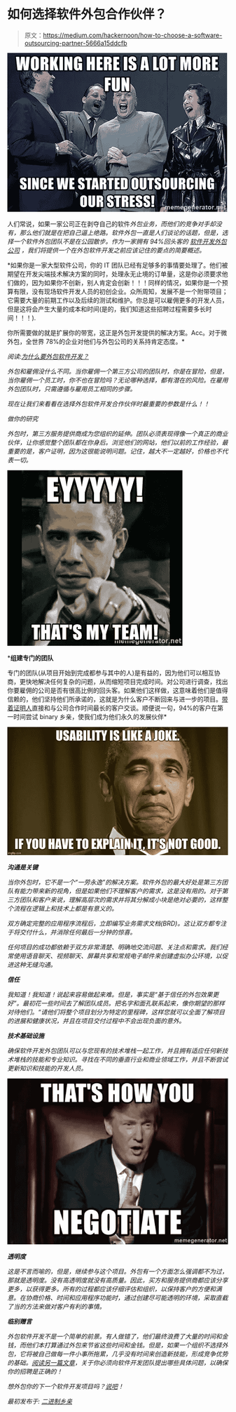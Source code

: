 # 如何选择软件外包合作伙伴？

> 原文：<https://medium.com/hackernoon/how-to-choose-a-software-outsourcing-partner-5666a15ddcfb>

![](img/7d5bf76f9123783869ebc5295003f18d.png)

人们常说，如果一家公司正在剥夺自己的软件[](https://hackernoon.com/tagged/outsourcing)**外包业务，而他们的竞争对手却没有，那么他们就是在把自己逼上绝路。软件外包一直是人们谈论的话题，但是，选择一个软件外包团队不是在公园散步。作为一家拥有 94%回头客的* [*软件开发外包公司*](https://www.binaryfolks.com/services/hire-experts/software-development-outsourcing?utm_source=hackernoon_organic&utm_medium=social&utm_campaign=outsourcing_partner) *，我们将提供一个在外包软件开发之前应该记住的要点的简要概述。**

*如果你是一家大型软件公司，你的 IT 团队已经有足够多的事情要处理了。他们被期望在开发尖端技术解决方案的同时，处理永无止境的订单量，这是你必须要求他们做的，因为如果你不创新，别人肯定会创新！！！同样的情况，如果你是一个预算有限，没有现场软件开发人员的初创企业。众所周知，发展不是一个附带项目；它需要大量的前期工作以及后续的测试和维护。你总是可以雇佣更多的开发人员，但是这将会产生大量的成本和时间(是的，我们知道这些招聘过程需要多长时间！！！).

你所需要做的就是扩展你的带宽，这正是外包开发提供的解决方案。Acc。对于微外包，全世界 78%的企业对他们与外包公司的关系持肯定态度。*

*阅读:[为什么要外包软件开发？](https://www.binaryfolks.com/blog/why-outsource-software-development-8-reasons-why-outsourcing-software-development-works)*

*外包和雇佣没什么不同。当你雇佣一个第三方公司的团队时，你是在冒险，但是，当你雇佣一个员工时，你不也在冒险吗？无论哪种选择，都有潜在的风险。在雇用外包团队时，只需遵循与雇用员工相同的步骤。*

*现在让我们来看看在选择外包软件开发合作伙伴时最重要的参数是什么！！*

*做你的研究*

*外包时，第三方服务提供商成为您组织的延伸。团队必须表现得像一个真正的商业伙伴，让你感觉整个团队都在你身后。浏览他们的网站，他们以前的工作经验，最重要的是，客户证明，因为这很能说明问题。记住，越大不一定越好，价格也不代表一切。*

*![](img/8be373b0fafe14edf5eb4689b662c027.png)*

***组建专门的团队**

专门的团队(从项目开始到完成都参与其中的人)是有益的，因为他们可以相互协商，更快地解决任何复杂的问题，从而缩短项目完成时间。对公司进行调查，找出你要雇佣的公司是否有很高比例的回头客。如果他们这样做，这意味着他们是值得信赖的，他们坚持他们所承诺的，这就是为什么客户不断回来与进一步的项目。[带着证明人](https://www.binaryfolks.com/testimonials)直接和与公司合作时间最长的客户交谈。顺便说一句，94%的客户在第一时间尝试 binary 乡亲，使我们成为他们永久的发展伙伴*

*![](img/f7f7462a5d42b0f706c9bf67ca0ad950.png)*

***沟通是关键***

*当你外包时，它不是一个“一劳永逸”的解决方案。软件外包的最大好处是第三方团队有能力带来新的视角，但是如果他们不理解客户的需求，这是没有用的。对于第三方团队和客户来说，理解高层次的需求并将其分解成小块是绝对必要的，这样整个流程在逻辑上和技术上都是有意义的。*

*双方确定完整的应用程序流程后，立即编写业务需求文档(BRD)。这让双方都专注于将交付什么，并消除任何最后一分钟的惊喜。*

*任何项目的成功都依赖于双方非常清楚、明确地交流问题、关注点和需求。我们经常使用语音聊天、视频聊天、屏幕共享和常规电子邮件来创建虚拟办公环境，以促进这种无缝沟通。*

***信任***

*我知道！我知道！说起来容易做起来难。但是，事实是“基于信任的外包效果更好”。最初花一些时间去了解团队成员。把名字和面孔联系起来，像你期望的那样对待他们。“请他们将整个项目划分为特定的里程碑，这样您就可以全面了解项目的进展和健康状况，并且在项目交付过程中不会出现负面的意外。*

***技术基础设施***

*确保软件开发外包团队可以与您现有的技术堆栈一起工作，并且拥有适应任何新技术堆栈的技能和专业知识。寻找在不同的垂直行业和商业领域工作，并且不断尝试更新知识和技能的开发人员。*

*![](img/fca40fc65f4c420326e8e5afd0942216.png)*

***透明度***

*这是不言而喻的，但是，继续参与这个项目。外包有一个方面怎么强调都不为过，那就是透明度。没有高透明度就没有高质量。因此，买方和服务提供商都应该分享更多，以获得更多。所有的过程都应该仔细评估和组织，以保持客户的方便和满意。在协商价格、时间和应用程序功能时，通过创建尽可能透明的环境，采取直截了当的方法来做对客户有利的事情。*

***临别赠言***

*外包软件开发不是一个简单的前景。有人做错了，他们最终浪费了大量的时间和金钱，而他们本打算通过外包来节省这些时间和金钱。但是，如果一个组织不选择外包，它将被自己做每一件小事所拖累，几乎没有时间来创造新技能，形成竞争优势的基础。[阅读另一篇文章](https://www.binaryfolks.com/blog/5-questions-you-need-to-ask-a-software-development-team-before-hiring-them)，关于你必须向软件开发团队提出哪些具体问题，以确保你的招聘是正确的！*

*想外包你的下一个软件开发项目吗？[说吧](https://www.binaryfolks.com/contactus)！*

**最初发布于:* [*二进制乡亲*](https://www.binaryfolks.com/blog/what-to-keep-in-mind-while-choosing-a-software-outsourcing-company)*